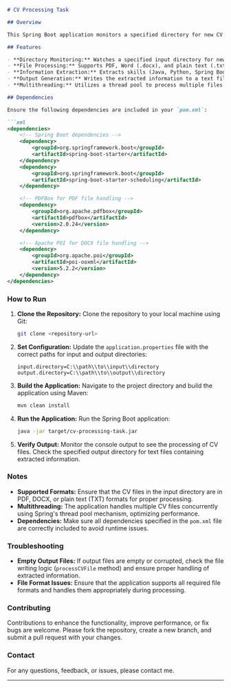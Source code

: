 ```markdown
# CV Processing Task

## Overview

This Spring Boot application monitors a specified directory for new CV files in PDF, Word (.docx), or plain text (.txt) formats. When a new file is detected, it extracts relevant information such as skills, email addresses, and phone numbers (specifically those starting with `961`) from the CV and writes the extracted information to a new text file in a specified output directory. The application leverages multithreading to handle multiple CV files concurrently.

## Features

- **Directory Monitoring:** Watches a specified input directory for new CV files.
- **File Processing:** Supports PDF, Word (.docx), and plain text (.txt) formats.
- **Information Extraction:** Extracts skills (Java, Python, Spring Boot), email addresses, and phone numbers starting with `961`.
- **Output Generation:** Writes the extracted information to a text file in a specified output directory.
- **Multithreading:** Utilizes a thread pool to process multiple files simultaneously for efficient handling of large volumes of CVs.

## Dependencies

Ensure the following dependencies are included in your `pom.xml`:

```xml
<dependencies>
    <!-- Spring Boot dependencies -->
    <dependency>
        <groupId>org.springframework.boot</groupId>
        <artifactId>spring-boot-starter</artifactId>
    </dependency>
    <dependency>
        <groupId>org.springframework.boot</groupId>
        <artifactId>spring-boot-starter-scheduling</artifactId>
    </dependency>

    <!-- PDFBox for PDF file handling -->
    <dependency>
        <groupId>org.apache.pdfbox</groupId>
        <artifactId>pdfbox</artifactId>
        <version>2.0.24</version>
    </dependency>

    <!-- Apache POI for DOCX file handling -->
    <dependency>
        <groupId>org.apache.poi</groupId>
        <artifactId>poi-ooxml</artifactId>
        <version>5.2.2</version>
    </dependency>
</dependencies>
```

### How to Run

1. **Clone the Repository:**
   Clone the repository to your local machine using Git:
   ```bash
   git clone <repository-url>
   ```

2. **Set Configuration:**
   Update the `application.properties` file with the correct paths for input and output directories:
   ```properties
   input.directory=C:\\path\\to\\input\\directory
   output.directory=C:\\path\\to\\output\\directory
   ```

3. **Build the Application:**
   Navigate to the project directory and build the application using Maven:
   ```bash
   mvn clean install
   ```

4. **Run the Application:**
   Run the Spring Boot application:
   ```bash
   java -jar target/cv-processing-task.jar
   ```

5. **Verify Output:**
   Monitor the console output to see the processing of CV files. Check the specified output directory for text files containing extracted information.

### Notes

- **Supported Formats:** Ensure that the CV files in the input directory are in PDF, DOCX, or plain text (TXT) formats for proper processing.
- **Multithreading:** The application handles multiple CV files concurrently using Spring's thread pool mechanism, optimizing performance.
- **Dependencies:** Make sure all dependencies specified in the `pom.xml` file are correctly included to avoid runtime issues.

### Troubleshooting

- **Empty Output Files:** If output files are empty or corrupted, check the file writing logic (`processCVFile` method) and ensure proper handling of extracted information.
- **File Format Issues:** Ensure that the application supports all required file formats and handles them appropriately during processing.

### Contributing

Contributions to enhance the functionality, improve performance, or fix bugs are welcome. Please fork the repository, create a new branch, and submit a pull request with your changes.

### Contact

For any questions, feedback, or issues, please contact me.

---
